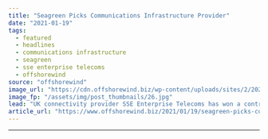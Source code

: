 ```yaml
---
title: "Seagreen Picks Communications Infrastructure Provider"
date: "2021-01-19"
tags: 
  - featured
  - headlines
  - communications infrastructure
  - seagreen
  - sse enterprise telecoms
  - offshorewind
source: "offshorewind"
image_url: "https://cdn.offshorewind.biz/wp-content/uploads/sites/2/2021/01/19140008/Seagreen-Picks-Communications-Infrastructure-Provider.jpg"
image_fp: "/assets/img/post_thumbnails/26.jpg"
lead: "UK connectivity provider SSE Enterprise Telecoms has won a contract to provide the communications"
article_url: "https://www.offshorewind.biz/2021/01/19/seagreen-picks-communications-infrastructure-provider/"
---
```


---
